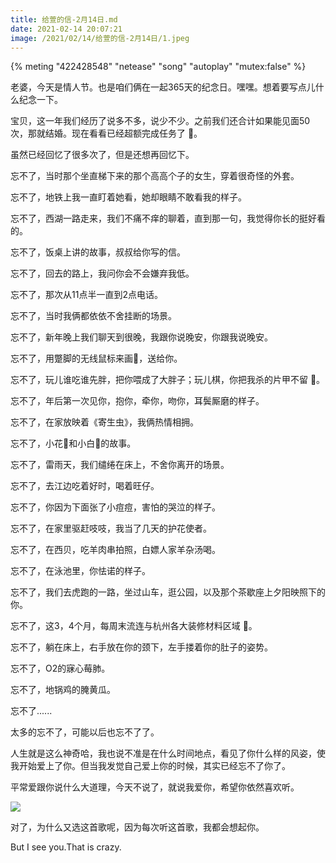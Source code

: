 ```yaml
---
title: 给萱的信-2月14日.md
date: 2021-02-14 20:07:21
image: /2021/02/14/给萱的信-2月14日/1.jpeg
---
```


{% meting "422428548" "netease" "song" "autoplay" "mutex:false" %}


老婆，今天是情人节。也是咱们俩在一起365天的纪念日。嘿嘿。想着要写点儿什么纪念一下。

宝贝，这一年我们经历了说多不多，说少不少。之前我们还合计如果能见面50次，那就结婚。现在看看已经超额完成任务了 🤣。

虽然已经回忆了很多次了，但是还想再回忆下。

忘不了，当时那个坐直梯下来的那个高高个子的女生，穿着很奇怪的外套。

忘不了，地铁上我一直盯着她看，她却眼睛不敢看我的样子。

忘不了，西湖一路走来，我们不痛不痒的聊着，直到那一句，我觉得你长的挺好看的。

忘不了，饭桌上讲的故事，叔叔给你写的信。

忘不了，回去的路上，我问你会不会嫌弃我低。

忘不了，那次从11点半一直到2点电话。

忘不了，当时我俩都依依不舍挂断的场景。

忘不了，新年晚上我们聊天到很晚，我跟你说晚安，你跟我说晚安。

忘不了，用蹩脚的无线鼠标来画🌻️，送给你。

忘不了，玩儿谁吃谁先胖，把你喂成了大胖子；玩儿棋，你把我杀的片甲不留 🤣。

忘不了，年后第一次见你，抱你，牵你，吻你，耳鬓厮磨的样子。

忘不了，在家放映着《寄生虫》，我俩热情相拥。

忘不了，小花🐇️和小白🐏️的故事。

忘不了，雷雨天，我们缱绻在床上，不舍你离开的场景。

忘不了，去江边吃着好时，喝着旺仔。

忘不了，你因为下面张了小痘痘，害怕的哭泣的样子。

忘不了，在家里驱赶吱吱，我当了几天的护花使者。

忘不了，在西贝，吃羊肉串拍照，白嫖人家羊杂汤喝。

忘不了，在泳池里，你怯诺的样子。

忘不了，我们去虎跑的一路，坐过山车，逛公园，以及那个茶歇座上夕阳映照下的你。

忘不了，这3，4个月，每周末流连与杭州各大装修材料区域 🤣。

忘不了，躺在床上，右手放在你的颈下，左手搂着你的肚子的姿势。

忘不了，O2的寐心莓肺。

忘不了，地锅鸡的腌黄瓜。

忘不了......

太多的忘不了，可能以后也忘不了了。

人生就是这么神奇哈，我也说不准是在什么时间地点，看见了你什么样的风姿，使我开始爱上了你。但当我发觉自己爱上你的时候，其实已经忘不了你了。

平常爱跟你说什么大道理，今天不说了，就说我爱你，希望你依然喜欢听。

![](3.jpeg)


对了，为什么又选这首歌呢，因为每次听这首歌，我都会想起你。

But I see you.That is crazy.